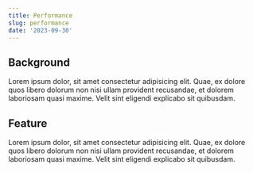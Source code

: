 ```yaml
---
title: Performance
slug: performance
date: '2023-09-30'
---
```


## Background

Lorem ipsum dolor, sit amet consectetur adipisicing elit. Quae, ex dolore quos libero dolorum non nisi ullam provident recusandae, et dolorem laboriosam quasi maxime. Velit sint eligendi explicabo sit quibusdam.

## Feature

Lorem ipsum dolor, sit amet consectetur adipisicing elit. Quae, ex dolore quos libero dolorum non nisi ullam provident recusandae, et dolorem laboriosam quasi maxime. Velit sint eligendi explicabo sit quibusdam.
